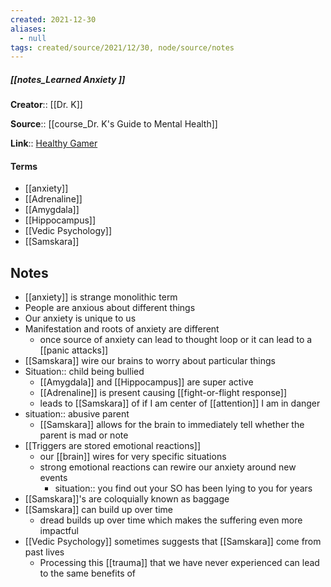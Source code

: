 ```yaml
---
created: 2021-12-30 
aliases:
  - null
tags: created/source/2021/12/30, node/source/notes
---
```


##### [[notes_Learned Anxiety ]]
**Creator**:: [[Dr. K]]
 
**Source**:: [[course_Dr. K's Guide to Mental Health]]

**Link**:: [Healthy Gamer](https://coaching.healthygamer.gg/guide/lessons/learned-anxiety)

#### Terms
- [[anxiety]]
- [[Adrenaline]]
- [[Amygdala]]
- [[Hippocampus]]
- [[Vedic Psychology]]
- [[Samskara]]

## Notes
- [[anxiety]] is strange monolithic term
- People are anxious about different things
- Our anxiety is unique to us
- Manifestation and roots of anxiety are different
	- once source of anxiety can lead to thought loop or it can lead to a [[panic attacks]]
- [[Samskara]] wire our brains to worry about particular things
- Situation:: child being bullied
	- [[Amygdala]] and [[Hippocampus]] are super active
	- [[Adrenaline]] is present causing [[fight-or-flight response]]
	- leads to [[Samskara]] of if I am center of [[attention]] I am in danger
- situation:: abusive parent
	- [[Samskara]] allows for the brain to immediately tell whether the parent is mad or note
- [[Triggers are stored emotional reactions]]
	- our [[brain]] wires for very specific situations
	- strong emotional reactions can rewire our anxiety around new events
		- situation:: you find out your SO has been lying to you for years 
- [[Samskara]]'s are coloquially known as baggage
- [[Samskara]] can build up over time
	- dread builds up over time which makes the suffering even more impactful
- [[Vedic Psychology]] sometimes suggests that [[Samskara]] come from past lives
	- Processing this [[trauma]] that we have never experienced can lead to the same benefits of 
